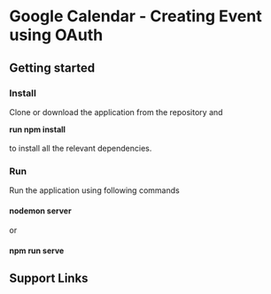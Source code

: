 # Google Calendar - Creating Event using OAuth

## Getting started 

### Install 

Clone or download the application from the repository and 

**run npm install**<br/><br/>
to install all the relevant dependencies.

### Run
Run the application using following commands

#### nodemon server 
or 
#### npm run serve 

## Support Links

